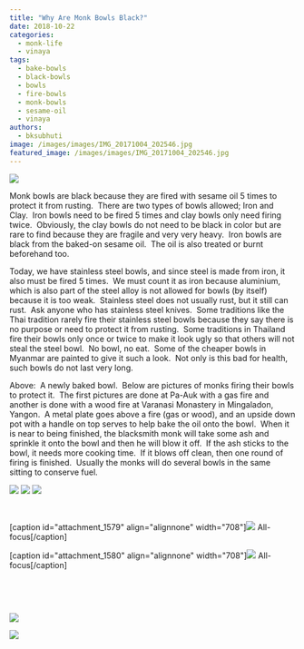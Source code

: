 ```yaml
---
title: "Why Are Monk Bowls Black?"
date: 2018-10-22
categories: 
  - monk-life
  - vinaya
tags: 
  - bake-bowls
  - black-bowls
  - bowls
  - fire-bowls
  - monk-bowls
  - sesame-oil
  - vinaya
authors: 
  - bksubhuti
image: /images/images/IMG_20171004_202546.jpg
featured_image: /images/images/IMG_20171004_202546.jpg
---
```


[![](/images/IMG_20150124_1652492-842x1024.jpg)](https://americanmonk.org/wp-content/uploads/2018/10/IMG_20150124_1652492.jpg)

Monk bowls are black because they are fired with sesame oil 5 times to protect it from rusting.  There are two types of bowls allowed; Iron and Clay.  Iron bowls need to be fired 5 times and clay bowls only need firing twice.  Obviously, the clay bowls do not need to be black in color but are rare to find because they are fragile and very very heavy.  Iron bowls are black from the baked-on sesame oil.  The oil is also treated or burnt beforehand too.

Today, we have stainless steel bowls, and since steel is made from iron, it also must be fired 5 times.  We must count it as iron because aluminium, which is also part of the steel alloy is not allowed for bowls (by itself) because it is too weak.  Stainless steel does not usually rust, but it still can rust.  Ask anyone who has stainless steel knives.  Some traditions like the Thai tradition rarely fire their stainless steel bowls because they say there is no purpose or need to protect it from rusting.  Some traditions in Thailand fire their bowls only once or twice to make it look ugly so that others will not steal the steel bowl.  No bowl, no eat.  Some of the cheaper bowls in Myanmar are painted to give it such a look.  Not only is this bad for health, such bowls do not last very long.

Above:  A newly baked bowl.  Below are pictures of monks firing their bowls to protect it.  The first pictures are done at Pa-Auk with a gas fire and another is done with a wood fire at Varanasi Monastery in Mingaladon, Yangon.  A metal plate goes above a fire (gas or wood), and an upside down pot with a handle on top serves to help bake the oil onto the bowl.  When it is near to being finished, the blacksmith monk will take some ash and sprinkle it onto the bowl and then he will blow it off.  If the ash sticks to the bowl, it needs more cooking time.  If it blows off clean, then one round of firing is finished.  Usually the monks will do several bowls in the same sitting to conserve fuel.

[![](/images/removing-bowl-1024x876.jpg)](https://americanmonk.org/wp-content/uploads/2018/10/removing-bowl.jpg) [![](/images/bakingbowl-848x1024.jpg)](https://americanmonk.org/wp-content/uploads/2018/10/bakingbowl.jpg) [![](/images/bowlrack-1024x768.jpg)](https://americanmonk.org/wp-content/uploads/2018/10/bowlrack.jpg)

 

\[caption id="attachment\_1579" align="alignnone" width="708"\][![](/images/IMG_20171004_202508-1024x768.jpg)](https://americanmonk.org/wp-content/uploads/2018/10/IMG_20171004_202508.jpg) All-focus\[/caption\]

\[caption id="attachment\_1580" align="alignnone" width="708"\][![](/images/IMG_20171004_202538-1024x768.jpg)](https://americanmonk.org/wp-content/uploads/2018/10/IMG_20171004_202538.jpg) All-focus\[/caption\]

 

 

[![](/images/IMG_20171004_202546-1024x768.jpg)](https://americanmonk.org/wp-content/uploads/2018/10/IMG_20171004_202546.jpg)

[![](/images/IMG_20171004_202303-1024x768.jpg)](https://americanmonk.org/wp-content/uploads/2018/10/IMG_20171004_202303.jpg)